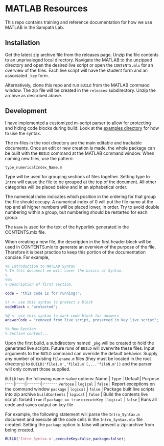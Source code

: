 # MATLAB Resources

This repo contains training and reference documentation for how we use MATLAB in the Sampath Lab.

## Installation

Get the latest zip archive file from the releases page. Unzip the file contents to an 
unprivaleged local directory. Navigate the MATLAB to the unzipped directory and 
open the desired live script or open the `CONTENTS.mlx` for an overview of the files.
Each live script will have the student form and an associated `_key` form. 

Alternatively, clone this repo and run `BUILD` from the MATLAB command window. The
zip file will be created in the `releases` subdirectory. Unzip the archive as 
described above.

## Development

I have implemented a customized m-script parser to allow for protecting and hiding 
code blocks during build. Look at the [examples directory](./examples/) for how to use 
the syntax.

The m-files in the root directory are the main editable and trackable documents. Once
an edit or new creation is made, the whole package can be built with the `BUILD`
command at the MATLAB command window. When naming new files, use the pattern: 

```
type_numericalIndex_Name.m
```
Type will be used for grouping sections of files together. Setting type to `Intro` 
will cause the file to be grouped at the top of the document. All other categories 
will be placed below and in an alphabetical order. 

The numerical index
indicates which position in the ordering for that group the file should occupy. A 
numerical index of 0 will put the file name at the top and all higher numbers will be
placed lower, in order. Try to avoid double numbering within a group, but numbering
should be restarted for each group. 

The `Name` is used for the text of the hyperlink generated in the CONTENTS.mlx file.

When creating a new file, the description in the first header block will be used in
CONTENTS.mlx to generate an overview of the purpose of the file. Therefore it is
best practice to keep this portion of the documentation concise. For example,

```matlab
%% Introduction to MATLAB Syntax
% In this document we will cover the basics of Syntax.
% 
%%%
% Description of first section.

code = "this code is for running!";

%! <- use this syntax to protect a block
codeBlock = "protected";

%@ <- use this syntax to mark code block for answers
answerCode = "removed from live script, preserved in key live script";

%% New Section
% Section content...
```

Upon the first build, a subdirectory named
`_pkg` will be created to hold the generated live scripts. Future runs of `BUILD`
will overwrite these files. Input arguments to the `BUILD` command can override the 
default behavior. Supply any number of existing `filename.m` files (they must be 
located in the root directory) to `BUILD('file1.m','file2.m'[,...'fileN.m'])` and 
the parser will only convert those supplied.

`BUILD` has the following name-value options:
Name | Type | Default| Purpose
:---:|:----:|:------:|:-------
`verbose` | `logical` | `false` | Report exceptions on the command window
`package` | `logical` | `false` | Package built live scripts into zip archive
`buildContents` | `logical` | `false` | Build the contents live script: forced `true` if `package == true`
`executeKey` | `logical` | `false` | Runs all code and saves output on key file

For example, the following statement will parse the `Intro_Syntax.m` document and 
execute all the code cells in the `Intro_Syntax.mlx` file created. Setting the 
`package` option to false will prevent a zip-archive from being created. 

```matlab
BUILD('Intro_Syntax.m',executeKey=false,package=false);
```
